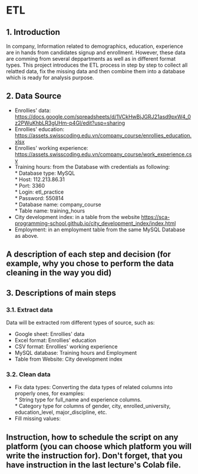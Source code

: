 # ETL

## 1. Introduction
In company, Information related to demographics, education, experience are in hands from candidates signup and enrollment.
However, these data are comming from several deppartments as well as in different format types.
This project introduces the ETL process in step by step to collect all relatted data, fix the missing data and then combine them into a database which is ready for analysis purpose.

## 2. Data Source
- Enrollies' data: https://docs.google.com/spreadsheets/d/1VCkHwBjJGRJ21asd9pxW4_0z2PWuKhbLR3gUHm-p4GI/edit?usp=sharing
- Enrollies' education: https://assets.swisscoding.edu.vn/company_course/enrollies_education.xlsx
- Enrollies' working experience: https://assets.swisscoding.edu.vn/company_course/work_experience.csv
- Training hours: from the Database with credentials as following: \
       * Database type: MySQL \
       * Host: 112.213.86.31 \
       * Port: 3360 \
       * Login: etl_practice \
       * Password: 550814 \
       * Database name: company_course \
       * Table name: training_hours
- City development index: in a table from the website https://sca-programming-school.github.io/city_development_index/index.html
- Employment: in an employment table from the same MySQL Database as above.

## A description of each step and decision (for example, why you chose to perform the data cleaning in the way you did)
## 3. Descriptions of main steps
### 3.1. Extract data
Data will be extracted rom different types of source, such as:
- Google sheet: Enrollies' data
- Excel format: Enrollies' education
- CSV format: Enrollies' working experience
- MySQL database: Training hours and Employment
- Table from Website: City development index

### 3.2. Clean data
- Fix data types: Converting the data types of related columns into properly ones, for examples: \
      * String type for full_name and experience columns. \
      * Category type for columns of gender, city, enrolled_university, education_level, major_discipline, etc.
- Fill missing values:

## Instruction, how to schedule the script on any platform (you can choose which platform you will write the instruction for). Don't forget, that you have instruction in the last lecture's Colab file.
